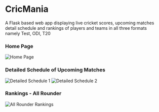 # CricMania
A Flask based web app displaying live cricket scores, upcoming matches detail schedule and rankings of players and teams in all three formats namely Test, ODI, T20

###                                             Home Page

![Home Page](https://user-images.githubusercontent.com/67231450/115118362-66abbb80-9fc0-11eb-85bc-c8e6b461ad00.png)

###                                 Detailed Schedule of Upcoming Matches

![Detailed Schedule 1](https://user-images.githubusercontent.com/67231450/115118388-8cd15b80-9fc0-11eb-8ba0-d2e0a5393c9c.JPG)
![Detailed Schedule 2](https://user-images.githubusercontent.com/67231450/115118393-92c73c80-9fc0-11eb-958c-01cef65127b9.JPG)

###                                          Rankings - All Rounder

![All Rounder Rankings](https://user-images.githubusercontent.com/67231450/115118421-aa9ec080-9fc0-11eb-90f3-2d07492d5bb1.png)
